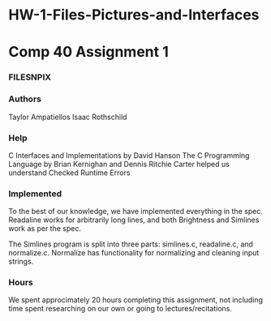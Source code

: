 # HW-1-Files-Pictures-and-Interfaces

# Comp 40 Assignment 1
### FILESNPIX

### Authors
Taylor Ampatiellos
Isaac Rothschild

### Help
C Interfaces and Implementations by David Hanson
The C Programming Language by Brian Kernighan and Dennis Ritchie
Carter helped us understand Checked Runtime Errors

### Implemented
To the best of our knowledge, we have implemented everything in the spec. 
Readaline works for arbitrarily long lines, and both Brightness and Simlines
work as per the spec.

The Simlines program is split into three parts: simlines.c, readaline.c, and
normalize.c. Normalize has functionality for normalizing and cleaning 
input strings.

### Hours
We spent approcimately 20 hours completing this assignment, not including time
spent researching on our own or going to lectures/recitations.
